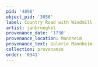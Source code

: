 ```yaml
---
pid: '4898'
object_pid: '3056'
label: Country Road with Windmill
artist: janbrueghel
provenance_date: '1730'
provenance_location: Mannheim
provenance_text: Galerie Mannheim
collection: provenance
order: '0341'
---
```

